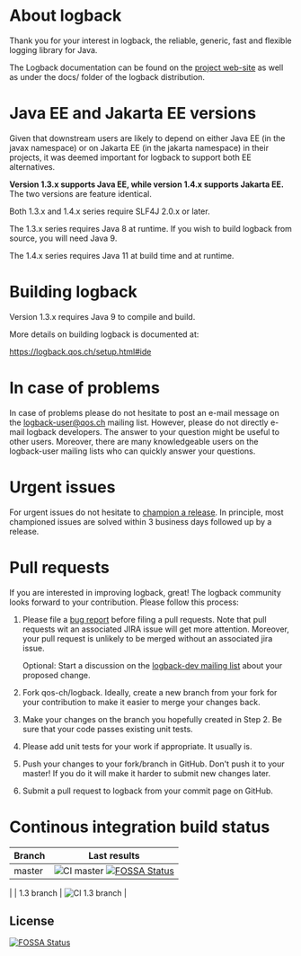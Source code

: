 # About logback

Thank you for your interest in logback, the reliable, generic, fast
and flexible logging library for Java.

The Logback documentation can be found on the [project
web-site](https://logback.qos.ch/documentation.html) as well as under
the docs/ folder of the logback distribution.

# Java EE and Jakarta EE versions

Given that downstream users are likely to depend on either Java EE (in
the javax namespace) or on Jakarta EE (in the jakarta namespace) in
their projects, it was deemed important for logback to support both EE
alternatives.

**Version 1.3.x supports Java EE, while version 1.4.x supports Jakarta EE.** 
The two versions are feature identical.

Both 1.3.x and 1.4.x series require SLF4J 2.0.x or later.

The 1.3.x series requires Java 8 at runtime. If you wish to build
logback from source, you will need Java 9. 

The 1.4.x series requires Java 11 at build time and at runtime.

# Building logback

Version 1.3.x requires Java 9 to compile and build.

More details on building logback is documented at:

  https://logback.qos.ch/setup.html#ide

# In case of problems

In case of problems please do not hesitate to post an e-mail message
on the logback-user@qos.ch mailing list.  However, please do not
directly e-mail logback developers. The answer to your question might
be useful to other users. Moreover, there are many knowledgeable users
on the logback-user mailing lists who can quickly answer your
questions.

# Urgent issues

For urgent issues do not hesitate to [champion a
release](https://github.com/sponsors/qos-ch/sponsorships?tier_id=77436).
In principle, most championed issues are solved within 3 business days
followed up by a release.

# Pull requests

If you are interested in improving logback, great! The logback community
looks forward to your contribution. Please follow this process:

1. Please file a [bug
   report](https://logback.qos.ch/bugreport.html) before filing a pull requests. 
   Note that pull requests wit an associated JIRA issue will get more attention. 
   Moreover, your pull request is unlikely to be merged without an associated jira issue.
   
   Optional: Start a discussion on the [logback-dev mailing
   list](https://logback.qos.ch/mailinglist.html) about your proposed
   change.

2. Fork qos-ch/logback. Ideally, create a new branch from your fork for
   your contribution to make it easier to merge your changes back.

3. Make your changes on the branch you hopefully created in Step 2. Be
   sure that your code passes existing unit tests.

4. Please add unit tests for your work if appropriate. It usually is.

5. Push your changes to your fork/branch in GitHub. Don't push it to
   your master! If you do it will make it harder to submit new changes
   later.

6. Submit a pull request to logback from your commit page on GitHub.


# Continous integration build status

| Branch | Last results |
| ------ | -------------|
| master | ![CI master](https://github.com/qos-ch/logback/actions/workflows/main.yml/badge.svg) [![FOSSA Status](https://app.fossa.com/api/projects/git%2Bgithub.com%2Frahul-shivarapu%2Flogback.svg?type=shield)](https://app.fossa.com/projects/git%2Bgithub.com%2Frahul-shivarapu%2Flogback?ref=badge_shield)
|
| 1.3 branch | ![CI 1.3 branch](https://github.com/qos-ch/logback/actions/workflows/main.yml/badge.svg?branch=branch_1.3.x) |




## License
[![FOSSA Status](https://app.fossa.com/api/projects/git%2Bgithub.com%2Frahul-shivarapu%2Flogback.svg?type=large)](https://app.fossa.com/projects/git%2Bgithub.com%2Frahul-shivarapu%2Flogback?ref=badge_large)